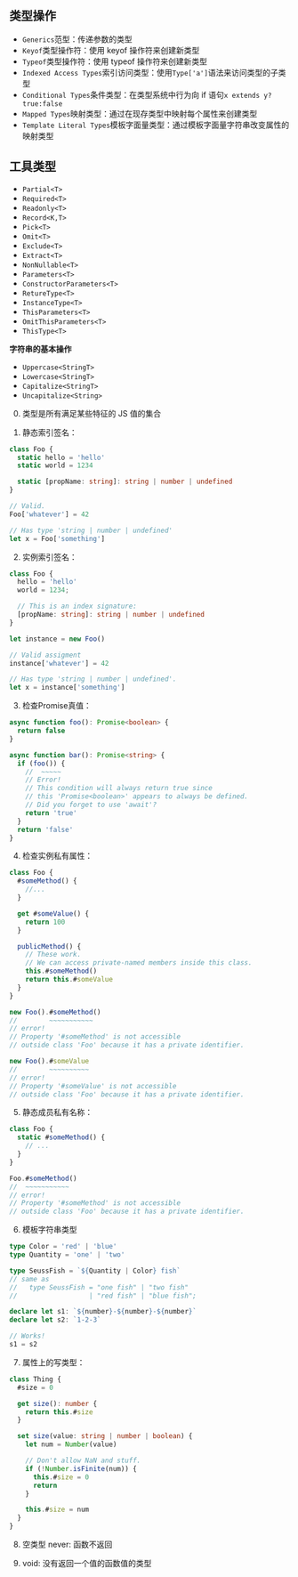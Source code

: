 ## 类型操作

- `Generics`范型：传递参数的类型
- `Keyof`类型操作符：使用 keyof 操作符来创建新类型
- `Typeof`类型操作符：使用 typeof 操作符来创建新类型
- `Indexed Access Types`索引访问类型：使用`Type['a']`语法来访问类型的子类型
- `Conditional Types`条件类型：在类型系统中行为向 if 语句`x extends y?true:false`
- `Mapped Types`映射类型：通过在现存类型中映射每个属性来创建类型
- `Template Literal Types`模板字面量类型：通过模板字面量字符串改变属性的映射类型

## 工具类型

- `Partial<T>`
- `Required<T>`
- `Readonly<T>`
- `Record<K,T>`
- `Pick<T> `
- `Omit<T> `
- `Exclude<T>`
- `Extract<T>`
- `NonNullable<T>`
- `Parameters<T> `
- `ConstructorParameters<T>`
- `RetureType<T> `
- `InstanceType<T> `
- `ThisParameters<T> `
- `OmitThisParameters<T> `
- `ThisType<T> `

**字符串的基本操作**

- `Uppercase<StringT>`
- `Lowercase<StringT>`
- `Capitalize<StringT>`
- `Uncapitalize<String>`

0. 类型是所有满足某些特征的 JS 值的集合

1. 静态索引签名：

```ts
class Foo {
  static hello = 'hello'
  static world = 1234

  static [propName: string]: string | number | undefined
}

// Valid.
Foo['whatever'] = 42

// Has type 'string | number | undefined'
let x = Foo['something']
```

2. 实例索引签名：

```ts
class Foo {
  hello = 'hello'
  world = 1234;

  // This is an index signature:
  [propName: string]: string | number | undefined
}

let instance = new Foo()

// Valid assigment
instance['whatever'] = 42

// Has type 'string | number | undefined'.
let x = instance['something']
```

3. 检查Promise真值：

```ts
async function foo(): Promise<boolean> {
  return false
}

async function bar(): Promise<string> {
  if (foo()) {
    //  ~~~~~
    // Error!
    // This condition will always return true since
    // this 'Promise<boolean>' appears to always be defined.
    // Did you forget to use 'await'?
    return 'true'
  }
  return 'false'
}
```

4. 检查实例私有属性：

```ts
class Foo {
  #someMethod() {
    //...
  }

  get #someValue() {
    return 100
  }

  publicMethod() {
    // These work.
    // We can access private-named members inside this class.
    this.#someMethod()
    return this.#someValue
  }
}

new Foo().#someMethod()
//        ~~~~~~~~~~~
// error!
// Property '#someMethod' is not accessible
// outside class 'Foo' because it has a private identifier.

new Foo().#someValue
//        ~~~~~~~~~~
// error!
// Property '#someValue' is not accessible
// outside class 'Foo' because it has a private identifier.
```

5. 静态成员私有名称：

```ts
class Foo {
  static #someMethod() {
    // ...
  }
}

Foo.#someMethod()
//  ~~~~~~~~~~~
// error!
// Property '#someMethod' is not accessible
// outside class 'Foo' because it has a private identifier.
```

6. 模板字符串类型

```ts
type Color = 'red' | 'blue'
type Quantity = 'one' | 'two'

type SeussFish = `${Quantity | Color} fish`
// same as
//   type SeussFish = "one fish" | "two fish"
//                  | "red fish" | "blue fish";

declare let s1: `${number}-${number}-${number}`
declare let s2: `1-2-3`

// Works!
s1 = s2
```

7. 属性上的写类型：

```ts
class Thing {
  #size = 0

  get size(): number {
    return this.#size
  }

  set size(value: string | number | boolean) {
    let num = Number(value)

    // Don't allow NaN and stuff.
    if (!Number.isFinite(num)) {
      this.#size = 0
      return
    }

    this.#size = num
  }
}
```

8. 空类型 never: 函数不返回

9. void: 没有返回一个值的函数值的类型
